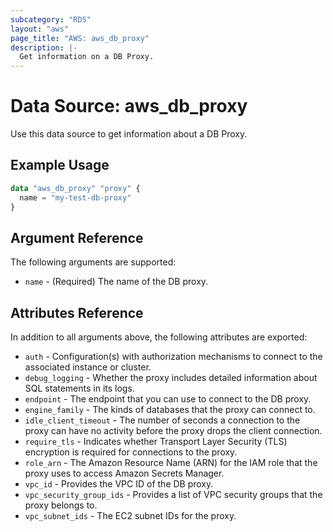 ```yaml
---
subcategory: "RDS"
layout: "aws"
page_title: "AWS: aws_db_proxy"
description: |-
  Get information on a DB Proxy.
---
```


# Data Source: aws_db_proxy

Use this data source to get information about a DB Proxy.

## Example Usage

```terraform
data "aws_db_proxy" "proxy" {
  name = "my-test-db-proxy"
}
```

## Argument Reference

The following arguments are supported:

* `name` - (Required) The name of the DB proxy.

## Attributes Reference

In addition to all arguments above, the following attributes are exported:

* `auth` - Configuration(s) with authorization mechanisms to connect to the associated instance or cluster.
* `debug_logging` - Whether the proxy includes detailed information about SQL statements in its logs.
* `endpoint` - The endpoint that you can use to connect to the DB proxy.
* `engine_family` - The kinds of databases that the proxy can connect to.
* `idle_client_timeout` - The number of seconds a connection to the proxy can have no activity before the proxy drops the client connection.
* `require_tls` - Indicates whether Transport Layer Security (TLS) encryption is required for connections to the proxy.
* `role_arn` - The Amazon Resource Name (ARN) for the IAM role that the proxy uses to access Amazon Secrets Manager.
* `vpc_id` - Provides the VPC ID of the DB proxy.
* `vpc_security_group_ids` - Provides a list of VPC security groups that the proxy belongs to.
* `vpc_subnet_ids` - The EC2 subnet IDs for the proxy.
